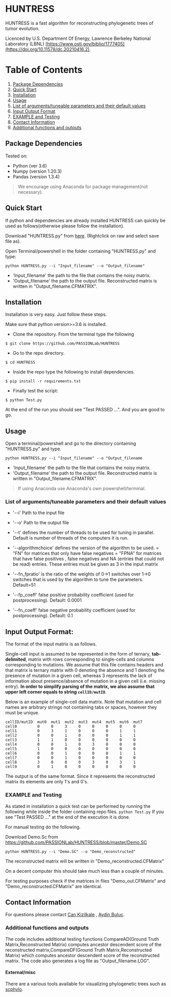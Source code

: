 # HUNTRESS

HUNTRESS is a fast algorithm for reconstructing phylogenetic trees of tumor evolution. 

Licenced by U.S. Department Of Energy, Lawrence Berkeley National Laboratory (LBNL) [https://www.osti.gov/biblio/1777405](https://doi.org/10.11578/dc.20210416.2).

 

# Table of Contents
1. [Package Dependencies](#PackD)
2. [Quick Start](#QS)
3. [Installation](#installation)
4. [Usage](#usage)
5. [List of arguments/tuneable parameters and their default values](#list)
6. [Input Output Format](#IOFormat)
7. [EXAMPLE and Testing](#ET)
8. [Contact Information](#contact)
9. [Additional functions and outputs](#additional)


## Package Dependencies <a name="PackD"></a>
Tested on:

- Python   (ver 3.6) 
- Numpy    (version 1.20.3)
- Pandas   (version 1.3.4)

> We encourage using Anaconda for package management(not necessary). 

## Quick Start <a name="QS"></a>
If python and dependencies are already installed HUNTRESS can quickly be used as follows(otherwise please follow the installation). 

Download "HUNTRESS.py" from [here]( https://github.com/PASSIONLab/HUNTRESS/blob/master/HUNTRESS.py). (Rightclick on raw and select save file as).

Open Terminal/powershell in the folder containing "HUNTRESS.py" and type:

`python HUNTRESS.py --i "Input_filename" --o "Output_filename" `

- 'Input_filename' the path to the file that contains the noisy matrix.
- 'Output_filename' the path to the output file. Reconstructed matrix is written in "Output_filename.CFMATRIX". 


## Installation <a name="installation"></a>

Installation is very easy. Just follow these steps.   

Make sure that python version>=3.6 is installed.

- Clone the repository. From the terminal type the following

`$ git clone https://github.com/PASSIONLab/HUNTRESS  `

- Go to the repo directory.

`$ cd HUNTRESS`

- Inside the repo type the following to install dependencies. 

`$ pip install -r requirements.txt`

- Finally test the script:

`$ python Test.py`

At the end of the run you should see "Test PASSED ...". And you are good to go.


## Usage <a name="usage"></a>

Open a terminal/powershell and go to the directory containing "HUNTRESS.py" and type.

`python HUNTRESS.py --i "Input_filename" --o "Output_filename `

- 'Input_filename' the path to the file that contains the noisy matrix.
- 'Output_filename' the path to the output file. Reconstructed matrix is written in "Output_filename.CFMATRIX". 

> If using Anaconda use Anaconda's own powershell/terminal.  

### List of arguments/tuneable parameters and their default values <a name="list"></a>

- '--i' Path to the input file

- '--o' Path to the output file 

- '--t' defines the number of threads to be used for tuning in parallel. Default is number of threads of the computers it is run. 

- '--algorithmchoice' defines the version of the algorithm to be used.
           = "FN" for matrices that only have false negatives
           = "FPNA" for matrices that have false positives , false negatives and NA (entries that could not be read) entries. These entries must be given as 3 in the input matrix

- '--fn_fpratio' is the ratio of the weights of 0->1 switches over 1->0 switches that is used by the algorithm to tune the parameters.
 Default=51            

- '--fp_coeff' false positive probability coefficient (used for postprocessing).
 Default: 0.0001

- '--fn_coeff' false negative probability coefficient (used for postprocessing).
 Default: 0.1   

## Input Output Format: <a name="IOFormat"></a>
The format of the input matrix is as follows.

Single-cell input is assumed to be represented in the form of ternary, __tab-delimited__, matrix with rows corresponding to single-cells and columns corresponding to mutations. We assume that this file contains headers and that matrix is ternary matrix with 0 denoting the absence and 1 denoting the presence of mutation in a given cell, whereas 3 represents the lack of information about presence/absence of mutation in a given cell (i.e. missing entry). __In order to simplify parsing of the matrix, we also assume that upper left corner equals to string `cellID/mutID`__.

Below is an example of single-cell data matrix. Note that mutation and cell names are arbitrary strings not containing tabs or spaces, however they must be unique.
```
cellID/mutID  mut0  mut1  mut2  mut3  mut4  mut5  mut6  mut7
cell0         0     0     3     0     0     0     0     0
cell1         0     3     1     0     0     0     1     1
cell2         0     0     1     0     0     0     1     1
cell3         1     1     0     0     0     0     0     0
cell4         0     0     1     0     3     0     0     0
cell5         1     0     0     0     0     0     0     0
cell6         0     0     1     0     0     0     1     1
cell7         0     0     1     0     0     0     0     0
cell8         3     0     0     0     3     0     3     1
cell9         0     1     0     0     0     0     0     0
```

The output is of the same format. Since it represents the reconstructed matrix its elements are only 1's and 0's. 

### EXAMPLE and Testing <a name="ET"></a>

As stated in installation a quick test can be performed by running the following while inside the folder containing repo files. 
`python Test.py`
If you see "Test PASSED ..." at the end of the execution it is done.

For manual testing do the following.

Download Demo.Sc from https://github.com/PASSIONLab/HUNTRESS/blob/master/Demo.SC 

`python HUNTRESS.py --i "Demo.SC" --o "Demo_reconstructed" `

The reconstructed matrix will be written in "Demo_reconstructed.CFMatrix"

On a decent computer this should take much less than a couple of minutes.

For testing purposes check if the matrices in files "Demo_out.CFMatrix" and "Demo_reconstructed.CFMatrix" are identical.

## Contact Information<a name="contact"></a>

For questions please contact [Can Kizilkale](mailto:cankizilkale@lbl.gov) , [Aydin Buluc](mailto:abuluc@lbl.gov).



### Additional functions and outputs <a name="additional"></a>
The code includes additional testing functions CompareAD(Ground Truth Matrix,Reconstructed Matrix) computes ancestor descendent score of the reconstructed matrix,CompareDF(Ground Truth Matrix,Reconstructed Matrix) which computes ancestor descendent score of the reconstructed matrix. The code also generates a log file as "Output_filename.LOG". 


#### External/misc 

There are a various tools available for visualizing phylogenetic trees such as [scphylo](https://scphylo-tools.readthedocs.io/en/latest/auto_examples/index.html#visualization). 
